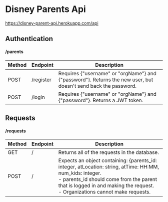 # Disney Parents Api

https://disney-parent-api.herokuapp.com/api

## Authentication

#### /parents

| Method | Endpoint  | Description                                                                                                    |
| ------ | --------- | -------------------------------------------------------------------------------------------------------------- |
| POST   | /register | Requires {"username" or "orgName"} and {"password"}. Returns the new user, but doesn't send back the password. |
| POST   | /login    | Requires {"username" or "orgName"} and {"password"}. Returns a JWT token.                                      |

## Requests

#### /requests

| Method | Endpoint | Description                                                                                                                                                                                                                                     |
| ------ | -------- | ----------------------------------------------------------------------------------------------------------------------------------------------------------------------------------------------------------------------------------------------- |
| GET    | /        | Returns all of the requests in the database.                                                                                                                                                                                                    |
| POST   | /        | Expects an object containing: {parents_id: integer, atLocation: string, atTime: HH:MM, num_kids: integer. <br /> - parents_id should come from the parent that is logged in and making the request. <br />- Organizations cannot make requests. |
